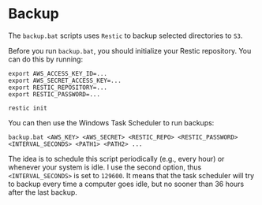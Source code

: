 # Backup

The `backup.bat` scripts uses `Restic` to backup selected directories to `S3`.

Before you run `backup.bat`, you should initialize your Restic repository. You can do this by running:
```commandline
export AWS_ACCESS_KEY_ID=...
export AWS_SECRET_ACCESS_KEY=...
export RESTIC_REPOSITORY=...
export RESTIC_PASSWORD=...

restic init
```

You can then use the Windows Task Scheduler to run backups:
```commandline
backup.bat <AWS_KEY> <AWS_SECRET> <RESTIC_REPO> <RESTIC_PASSWORD> <INTERVAL_SECONDS> <PATH1> <PATH2> ...
```

The idea is to schedule this script periodically (e.g., every hour) or whenever your system is idle. I use the second
option, thus `<INTERVAL_SECONDS>` is set to `129600`. It means that the task scheduler will try to backup every time
a computer goes idle, but no sooner than 36 hours after the last backup.
